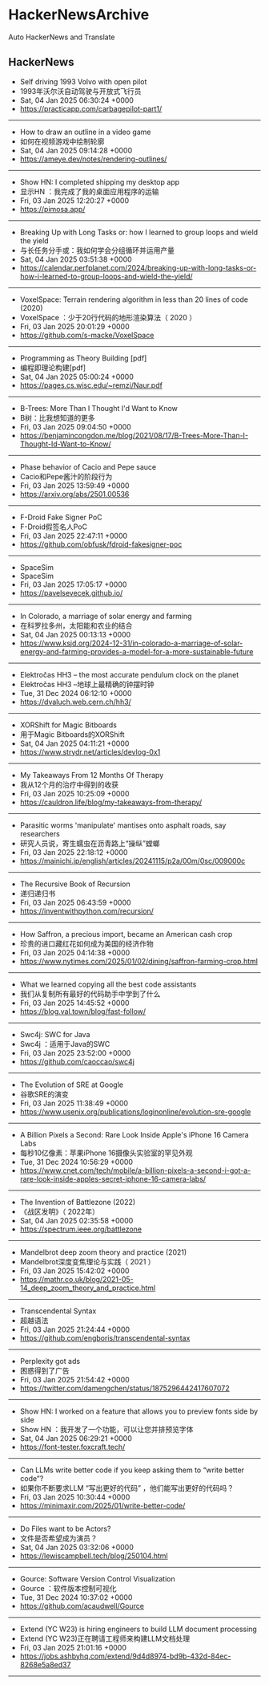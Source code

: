 # HackerNewsArchive
Auto HackerNews and Translate

## HackerNews
* Self driving 1993 Volvo with open pilot
* 1993年沃尔沃自动驾驶与开放式飞行员
* Sat, 04 Jan 2025 06:30:24 +0000
* https://practicapp.com/carbagepilot-part1/
----
* How to draw an outline in a video game
* 如何在视频游戏中绘制轮廓
* Sat, 04 Jan 2025 09:14:28 +0000
* https://ameye.dev/notes/rendering-outlines/
----
* Show HN: I completed shipping my desktop app
* 显示HN ：我完成了我的桌面应用程序的运输
* Fri, 03 Jan 2025 12:20:27 +0000
* https://pimosa.app/
----
* Breaking Up with Long Tasks or: how I learned to group loops and wield the yield
* 与长任务分手或：我如何学会分组循环并运用产量
* Sat, 04 Jan 2025 03:51:38 +0000
* https://calendar.perfplanet.com/2024/breaking-up-with-long-tasks-or-how-i-learned-to-group-loops-and-wield-the-yield/
----
* VoxelSpace: Terrain rendering algorithm in less than 20 lines of code (2020)
* VoxelSpace ：少于20行代码的地形渲染算法（ 2020 ）
* Fri, 03 Jan 2025 20:01:29 +0000
* https://github.com/s-macke/VoxelSpace
----
* Programming as Theory Building [pdf]
* 编程即理论构建[pdf]
* Sat, 04 Jan 2025 05:00:24 +0000
* https://pages.cs.wisc.edu/~remzi/Naur.pdf
----
* B-Trees: More Than I Thought I'd Want to Know
* B树：比我想知道的更多
* Fri, 03 Jan 2025 09:04:50 +0000
* https://benjamincongdon.me/blog/2021/08/17/B-Trees-More-Than-I-Thought-Id-Want-to-Know/
----
* Phase behavior of Cacio and Pepe sauce
* Cacio和Pepe酱汁的阶段行为
* Fri, 03 Jan 2025 13:59:49 +0000
* https://arxiv.org/abs/2501.00536
----
* F-Droid Fake Signer PoC
* F-Droid假签名人PoC
* Fri, 03 Jan 2025 22:47:11 +0000
* https://github.com/obfusk/fdroid-fakesigner-poc
----
* SpaceSim
* SpaceSim
* Fri, 03 Jan 2025 17:05:17 +0000
* https://pavelsevecek.github.io/
----
* In Colorado, a marriage of solar energy and farming
* 在科罗拉多州，太阳能和农业的结合
* Sat, 04 Jan 2025 00:13:13 +0000
* https://www.ksjd.org/2024-12-31/in-colorado-a-marriage-of-solar-energy-and-farming-provides-a-model-for-a-more-sustainable-future
----
* Elektročas HH3 – the most accurate pendulum clock on the planet
* Elektročas HH3 –地球上最精确的钟摆时钟
* Tue, 31 Dec 2024 06:12:10 +0000
* https://dvaluch.web.cern.ch/hh3/
----
* XORShift for Magic Bitboards
* 用于Magic Bitboards的XORShift
* Sat, 04 Jan 2025 04:11:21 +0000
* https://www.strydr.net/articles/devlog-0x1
----
* My Takeaways From 12 Months Of Therapy
* 我从12个月的治疗中得到的收获
* Fri, 03 Jan 2025 10:25:09 +0000
* https://cauldron.life/blog/my-takeaways-from-therapy/
----
* Parasitic worms 'manipulate' mantises onto asphalt roads, say researchers
* 研究人员说，寄生蠕虫在沥青路上“操纵”螳螂
* Fri, 03 Jan 2025 22:18:12 +0000
* https://mainichi.jp/english/articles/20241115/p2a/00m/0sc/009000c
----
* The Recursive Book of Recursion
* 递归递归书
* Fri, 03 Jan 2025 06:43:59 +0000
* https://inventwithpython.com/recursion/
----
* How Saffron, a precious import, became an American cash crop
* 珍贵的进口藏红花如何成为美国的经济作物
* Fri, 03 Jan 2025 04:14:38 +0000
* https://www.nytimes.com/2025/01/02/dining/saffron-farming-crop.html
----
* What we learned copying all the best code assistants
* 我们从复制所有最好的代码助手中学到了什么
* Fri, 03 Jan 2025 14:45:52 +0000
* https://blog.val.town/blog/fast-follow/
----
* Swc4j: SWC for Java
* Swc4j ：适用于Java的SWC
* Fri, 03 Jan 2025 23:52:00 +0000
* https://github.com/caoccao/swc4j
----
* The Evolution of SRE at Google
* 谷歌SRE的演变
* Fri, 03 Jan 2025 11:38:49 +0000
* https://www.usenix.org/publications/loginonline/evolution-sre-google
----
* A Billion Pixels a Second: Rare Look Inside Apple's iPhone 16 Camera Labs
* 每秒10亿像素：苹果iPhone 16摄像头实验室的罕见外观
* Tue, 31 Dec 2024 10:56:29 +0000
* https://www.cnet.com/tech/mobile/a-billion-pixels-a-second-i-got-a-rare-look-inside-apples-secret-iphone-16-camera-labs/
----
* The Invention of Battlezone (2022)
* 《战区发明》（ 2022年）
* Sat, 04 Jan 2025 02:35:58 +0000
* https://spectrum.ieee.org/battlezone
----
* Mandelbrot deep zoom theory and practice (2021)
* Mandelbrot深度变焦理论与实践（ 2021 ）
* Fri, 03 Jan 2025 15:42:02 +0000
* https://mathr.co.uk/blog/2021-05-14_deep_zoom_theory_and_practice.html
----
* Transcendental Syntax
* 超越语法
* Fri, 03 Jan 2025 21:24:44 +0000
* https://github.com/engboris/transcendental-syntax
----
* Perplexity got ads
* 困惑得到了广告
* Fri, 03 Jan 2025 21:54:42 +0000
* https://twitter.com/damengchen/status/1875296442417607072
----
* Show HN: I worked on a feature that allows you to preview fonts side by side
* Show HN ：我开发了一个功能，可以让您并排预览字体
* Sat, 04 Jan 2025 06:29:21 +0000
* https://font-tester.foxcraft.tech/
----
* Can LLMs write better code if you keep asking them to “write better code”?
* 如果你不断要求LLM “写出更好的代码” ，他们能写出更好的代码吗？
* Fri, 03 Jan 2025 10:30:44 +0000
* https://minimaxir.com/2025/01/write-better-code/
----
* Do Files want to be Actors?
* 文件是否希望成为演员？
* Sat, 04 Jan 2025 03:32:06 +0000
* https://lewiscampbell.tech/blog/250104.html
----
* Gource: Software Version Control Visualization
* Gource ：软件版本控制可视化
* Tue, 31 Dec 2024 10:37:02 +0000
* https://github.com/acaudwell/Gource
----
* Extend (YC W23) is hiring engineers to build LLM document processing
* Extend (YC W23)正在聘请工程师来构建LLM文档处理
* Fri, 03 Jan 2025 21:01:16 +0000
* https://jobs.ashbyhq.com/extend/9d4d8974-bd9b-432d-84ec-8268e5a8ed37
----

